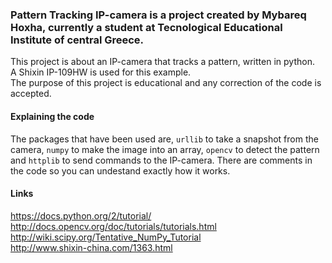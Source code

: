 ### Pattern Tracking IP-camera is a project created by Mybareq Hoxha, currently a student at Tecnological Educational Institute of central Greece.

This project is about an IP-camera that tracks a pattern, written in python.  
A Shixin IP-109HW is used for this example.  
The purpose of this project is educational and any correction of the code is accepted. 

#### Explaining the code

The packages that have been used are, `urllib` to take a snapshot from the camera, `numpy` to make the image into an array, `opencv` to detect the pattern and `httplib` to send commands to the IP-camera. There are comments in the code so you can undestand exactly how it works.

#### Links

https://docs.python.org/2/tutorial/  
http://docs.opencv.org/doc/tutorials/tutorials.html  
http://wiki.scipy.org/Tentative_NumPy_Tutorial  
http://www.shixin-china.com/1363.html
